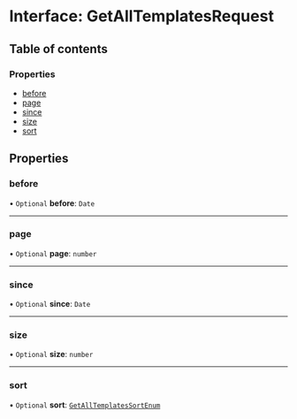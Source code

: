 # Interface: GetAllTemplatesRequest

## Table of contents

### Properties

- [before](GetAllTemplatesRequest.md#before)
- [page](GetAllTemplatesRequest.md#page)
- [since](GetAllTemplatesRequest.md#since)
- [size](GetAllTemplatesRequest.md#size)
- [sort](GetAllTemplatesRequest.md#sort)

## Properties

### <a id="before" name="before"></a> before

• `Optional` **before**: `Date`

___

### <a id="page" name="page"></a> page

• `Optional` **page**: `number`

___

### <a id="since" name="since"></a> since

• `Optional` **since**: `Date`

___

### <a id="size" name="size"></a> size

• `Optional` **size**: `number`

___

### <a id="sort" name="sort"></a> sort

• `Optional` **sort**: [`GetAllTemplatesSortEnum`](../enums/GetAllTemplatesSortEnum.md)
